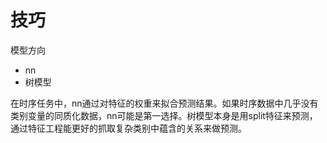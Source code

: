 # 技巧

模型方向
- nn
- 树模型

在时序任务中，nn通过对特征的权重来拟合预测结果。如果时序数据中几乎没有类别变量的同质化数据，nn可能是第一选择。树模型本身是用split特征来预测，通过特征工程能更好的抓取复杂类别中蕴含的关系来做预测。
